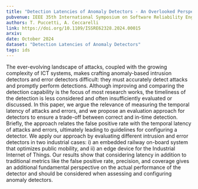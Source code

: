 ```yaml
---
title: "Detection Latencies of Anomaly Detectors - An Overlooked Perspective?"
pubvenue: IEEE 35th International Symposium on Software Reliability Engineering (ISSRE)
authors: T. Puccetti, A. Ceccarelli
link: https://doi.org/10.1109/ISSRE62328.2024.00015
arxiv: 
date: October 2024
dataset: "Detection Latencies of Anomaly Detectors"
tags: ids
---
```

The ever-evolving landscape of attacks, coupled with the growing complexity of ICT systems, makes crafting anomaly-based intrusion detectors and error detectors difficult: they must accurately detect attacks and promptly perform detections. Although improving and comparing the detection capability is the focus of most research works, the timeliness of the detection is less considered and often insufficiently evaluated or discussed. In this paper, we argue the relevance of measuring the temporal latency of attacks and errors, and we propose an evaluation approach for detectors to ensure a trade-off between correct and in-time detection. Briefly, the approach relates the false positive rate with the temporal latency of attacks and errors, ultimately leading to guidelines for configuring a detector. We apply our approach by evaluating different intrusion and error detectors in two industrial cases: i) an embedded railway on-board system that optimizes public mobility, and ii) an edge device for the Industrial Internet of Things. Our results show that considering latency in addition to traditional metrics like the false positive rate, precision, and coverage gives an additional fundamental perspective on the actual performance of the detector and should be considered when assessing and configuring anomaly detectors.
